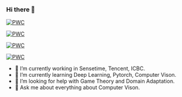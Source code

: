 ### Hi there 👋


[![PWC](https://img.shields.io/endpoint.svg?url=https://paperswithcode.com/badge/sequential-convolution-and-runge-kutta/image-compression-on-bsds500)](https://paperswithcode.com/sota/image-compression-on-bsds500?p=sequential-convolution-and-runge-kutta)

[![PWC](https://img.shields.io/endpoint.svg?url=https://paperswithcode.com/badge/towards-class-specific-unit/fine-grained-image-classification-on-fgvc)](https://paperswithcode.com/sota/fine-grained-image-classification-on-fgvc?p=towards-class-specific-unit)

[![PWC](https://img.shields.io/endpoint.svg?url=https://paperswithcode.com/badge/towards-class-specific-unit/fine-grained-image-classification-on-stanford)](https://paperswithcode.com/sota/fine-grained-image-classification-on-stanford?p=towards-class-specific-unit)

[![PWC](https://img.shields.io/endpoint.svg?url=https://paperswithcode.com/badge/towards-class-specific-unit/fine-grained-image-classification-on-cub-200-1)](https://paperswithcode.com/sota/fine-grained-image-classification-on-cub-200-1?p=towards-class-specific-unit)




<!--
**Inch-Z/inch-z** is a ✨ _special_ ✨ repository because its `README.md` (this file) appears on your GitHub profile.

Here are some ideas to get you started:

- 🔭 I’m currently working on ...
- 🌱 I’m currently learning ...
- 👯 I’m looking to collaborate on ...
- 🤔 I’m looking for help with ...
- 💬 Ask me about ...
- 📫 How to reach me: ...
- 😄 Pronouns: ...
- ⚡ Fun fact: ...
-->
- 🔭 I’m currently working in Sensetime, Tencent, ICBC.
- 🌱 I’m currently learning Deep Learning, Pytorch, Computer Vison.
- 🤔 I’m looking for help with Game Theory and Domain Adaptation.
- 💬 Ask me about everything about Computer Vison.

